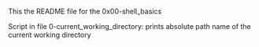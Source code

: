 This the README file for the 0x00-shell_basics

Script in file 0-current_working_directory: prints absolute path name of the current working directory
